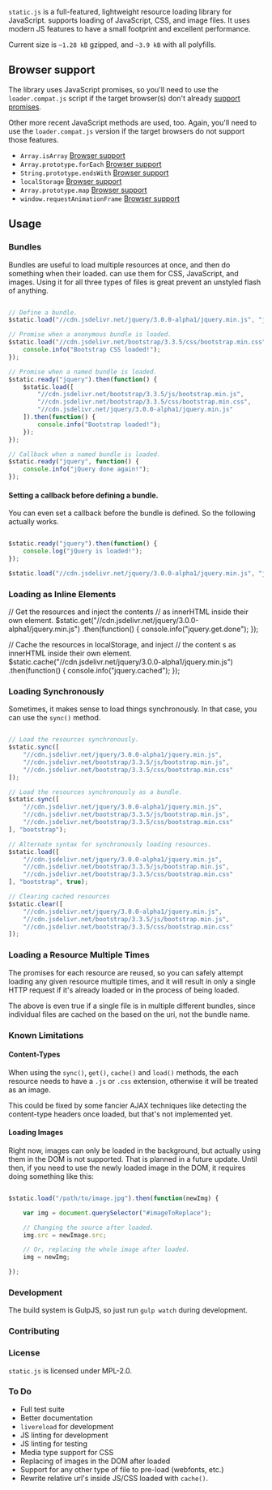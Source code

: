
`static.js` is a full-featured, lightweight resource loading library for
JavaScript.  supports loading of JavaScript, CSS, and image files. It uses
modern JS features to have a small footprint and excellent performance.

Current size is `~1.28 kB` gzipped, and `~3.9 kB` with all polyfills.

## Browser support

The library uses JavaScript promises, so you'll need to
use the `loader.compat.js` script if the target browser(s)
don't already [support promises](http://caniuse.com/#search=promises).

Other more recent JavaScript methods are used, too. Again, you'll
need to use the `loader.compat.js` version if the target browsers
do not support those features.

- `Array.isArray` [Browser support](http://kangax.github.io/compat-table/es5/#Array.isArray)
- `Array.prototype.forEach` [Browser support](http://kangax.github.io/compat-table/es5/#Array.prototype.forEach)
- `String.prototype.endsWith` [Browser support](https://developer.mozilla.org/en/docs/Web/JavaScript/Reference/Global_Objects/String/endsWith#Browser_compatibility)
- `localStorage` [Browser support](http://caniuse.com/#search=localstorage)
- `Array.prototype.map` [Browser support](https://developer.mozilla.org/en/docs/Web/JavaScript/Reference/Global_Objects/Array/map#Browser_compatibility)
- `window.requestAnimationFrame` [Browser support](https://developer.mozilla.org/en-US/docs/Web/API/window/requestAnimationFrame)

## Usage

### Bundles

Bundles are useful to load multiple resources at once, and then do something
when their loaded.  can use them for CSS, JavaScript, and images. Using it for
all three types of files is great prevent an unstyled flash of anything.

```javascript

// Define a bundle.
$static.load("//cdn.jsdelivr.net/jquery/3.0.0-alpha1/jquery.min.js", "jquery");

// Promise when a anonymous bundle is loaded.
$static.load("//cdn.jsdelivr.net/bootstrap/3.3.5/css/bootstrap.min.css").then(function() {
    console.info("Bootstrap CSS loaded!");
});

// Promise when a named bundle is loaded.
$static.ready("jquery").then(function() {
    $static.load([
        "//cdn.jsdelivr.net/bootstrap/3.3.5/js/bootstrap.min.js",
        "//cdn.jsdelivr.net/bootstrap/3.3.5/css/bootstrap.min.css",
        "//cdn.jsdelivr.net/jquery/3.0.0-alpha1/jquery.min.js"
    ]).then(function() {
        console.info("Bootstrap loaded!");
    });
});

// Callback when a named bundle is loaded.
$static.ready("jquery", function() {
    console.info("jQuery done again!");
});

```

#### Setting a callback before defining a bundle.

You can even set a callback before the bundle is defined.
So the following actually works.

```javascript

$static.ready("jquery").then(function() {
    console.log("jQuery is loaded!");
});

$static.load("//cdn.jsdelivr.net/jquery/3.0.0-alpha1/jquery.min.js", "jQuery");

```

### Loading as Inline Elements

// Get the resources and inject the contents
// as innerHTML inside their own element.
$static.get("//cdn.jsdelivr.net/jquery/3.0.0-alpha1/jquery.min.js")
    .then(function() {
        console.info("jquery.get.done");
    });

// Cache the resources in localStorage, and inject
// the content s as innerHTML inside their own element.
$static.cache("//cdn.jsdelivr.net/jquery/3.0.0-alpha1/jquery.min.js")
    .then(function() {
        console.info("jquery.cached");
    });


### Loading Synchronously

Sometimes, it makes sense to load things synchronously.
In that case, you can use the `sync()` method.

```javascript

// Load the resources synchronously.
$static.sync([
    "//cdn.jsdelivr.net/jquery/3.0.0-alpha1/jquery.min.js",
    "//cdn.jsdelivr.net/bootstrap/3.3.5/js/bootstrap.min.js",
    "//cdn.jsdelivr.net/bootstrap/3.3.5/css/bootstrap.min.css"
]);

// Load the resources synchronously as a bundle.
$static.sync([
    "//cdn.jsdelivr.net/jquery/3.0.0-alpha1/jquery.min.js",
    "//cdn.jsdelivr.net/bootstrap/3.3.5/js/bootstrap.min.js",
    "//cdn.jsdelivr.net/bootstrap/3.3.5/css/bootstrap.min.css"
], "bootstrap");

// Alternate syntax for synchronously loading resources.
$static.load([
    "//cdn.jsdelivr.net/jquery/3.0.0-alpha1/jquery.min.js",
    "//cdn.jsdelivr.net/bootstrap/3.3.5/js/bootstrap.min.js",
    "//cdn.jsdelivr.net/bootstrap/3.3.5/css/bootstrap.min.css"
], "bootstrap", true);

// Clearing cached resources
$static.clear([
    "//cdn.jsdelivr.net/jquery/3.0.0-alpha1/jquery.min.js",
    "//cdn.jsdelivr.net/bootstrap/3.3.5/js/bootstrap.min.js",
    "//cdn.jsdelivr.net/bootstrap/3.3.5/css/bootstrap.min.css"
]);

```

### Loading a Resource Multiple Times

The promises for each resource are reused, so you can safely attempt
loading any given resource multiple times, and it will result in
only a single HTTP request if it's already loaded or in the process
of being loaded.

The above is even true if a single file is in multiple different
bundles, since individual files are cached on the based on the uri,
not the bundle name.

### Known Limitations

#### Content-Types

When using the `sync()`, `get()`, `cache()` and `load()` methods,
the each resource needs to have a `.js` or `.css` extension, otherwise
it will be treated as an image.

This could be fixed by some fancier AJAX techniques like detecting
the content-type headers once loaded, but that's not implemented yet.

#### Loading Images

Right now, images can only be loaded in the background, but actually
using them in the DOM is not supported. That is planned in a future update.
Until then, if you need to use the newly loaded image in the DOM, it requires
doing something like this:

```javascript

$static.load("/path/to/image.jpg").then(function(newImg) {

    var img = document.querySelector("#imageToReplace");

    // Changing the source after loaded.
    img.src = newImage.src;

    // Or, replacing the whole image after loaded.
    img = newImg;

});

```

### Development

The build system is GulpJS, so just run `gulp watch` during development.

### Contributing



### License

`static.js` is licensed under MPL-2.0.

### To Do

- Full test suite
- Better documentation
- `livereload` for development
- JS linting for development
- JS linting for testing
- Media type support for CSS
- Replacing of images in the DOM after loaded
- Support for any other type of file to pre-load (webfonts, etc.)
- Rewrite relative url's inside JS/CSS loaded with `cache()`.
